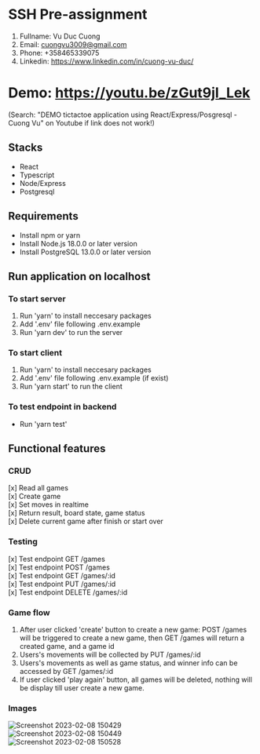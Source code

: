 # SSH Pre-assignment

1. Fullname: Vu Duc Cuong
2. Email: cuongvu3009@gmail.com
3. Phone: +358465339075
4. Linkedin: https://www.linkedin.com/in/cuong-vu-duc/

# Demo: https://youtu.be/zGut9jI_Lek

(Search: "DEMO tictactoe application using React/Express/Posgresql - Cuong Vu" on Youtube if link does not work!)

## Stacks

- React
- Typescript
- Node/Express
- Postgresql

## Requirements

- Install npm or yarn
- Install Node.js 18.0.0 or later version
- Install PostgreSQL 13.0.0 or later version

## Run application on localhost

### To start server

1. Run 'yarn' to install neccesary packages
2. Add '.env' file following .env.example
3. Run 'yarn dev' to run the server

### To start client

1. Run 'yarn' to install neccesary packages
2. Add '.env' file following .env.example (if exist)
3. Run 'yarn start' to run the client

### To test endpoint in backend

- Run 'yarn test'

## Functional features

### CRUD

[x] Read all games<br>
[x] Create game<br>
[x] Set moves in realtime <br>
[x] Return result, board state, game status <br>
[x] Delete current game after finish or start over <br>

### Testing

[x] Test endpoint GET /games<br>
[x] Test endpoint POST /games<br>
[x] Test endpoint GET /games/:id<br>
[x] Test endpoint PUT /games/:id<br>
[x] Test endpoint DELETE /games/:id<br>

### Game flow

1. After user clicked 'create' button to create a new game: POST /games will be triggered to create a new game, then GET /games will return a created game, and a game id 
2. Users's movements will be collected by PUT /games/:id
3. Users's movements as well as game status, and winner info can be accessed by GET /games/:id 
4. If user clicked 'play again' button, all games will be deleted, nothing will be display till user create a new game. 

### Images

![Screenshot 2023-02-08 150429](https://user-images.githubusercontent.com/39565575/217539434-7305af99-d62c-4035-9804-402cfda0d9d4.png)   <br>
![Screenshot 2023-02-08 150449](https://user-images.githubusercontent.com/39565575/217539436-59af3ddb-e578-4efc-b5e5-818389a0a5dc.png)   <br>
![Screenshot 2023-02-08 150528](https://user-images.githubusercontent.com/39565575/217539430-8c789da9-87d5-4a33-b03b-dcdc447d769a.png)   


